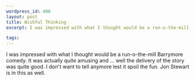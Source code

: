 ```yaml
--- 
wordpress_id: 488
layout: post
title: Wishful Thinking
excerpt: I was impressed with what I thought would be a run-o-the-mill Barrymore comedy.  It was actually quite amusing and ... well the delivery of the story was quite good.  I don't want to tell anymore lest it spoil the fun.  Jon Stewart is in this as well.

tags: 
---
```


I was impressed with what I thought would be a run-o-the-mill Barrymore comedy.  It was actually quite amusing and ... well the delivery of the story was quite good.  I don't want to tell anymore lest it spoil the fun.  Jon Stewart is in this as well.
